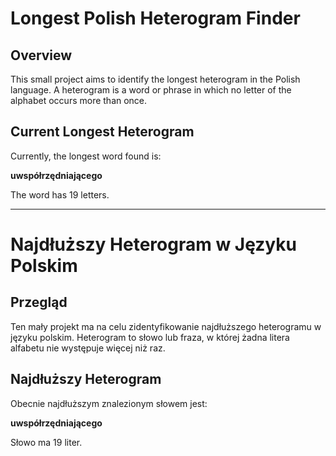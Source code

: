 # Longest Polish Heterogram Finder

## Overview
This small project aims to identify the longest heterogram in the Polish language. A heterogram is a word or phrase in which no letter of the alphabet occurs more than once.

## Current Longest Heterogram
Currently, the longest word found is:

**uwspółrzędniającego**

The word has 19 letters.

---

# Najdłuższy Heterogram w Języku Polskim

## Przegląd
Ten mały projekt ma na celu zidentyfikowanie najdłuższego heterogramu w języku polskim. Heterogram to słowo lub fraza, w której żadna litera alfabetu nie występuje więcej niż raz.

## Najdłuższy Heterogram
Obecnie najdłuższym znalezionym słowem jest:

**uwspółrzędniającego**

Słowo ma 19 liter.
